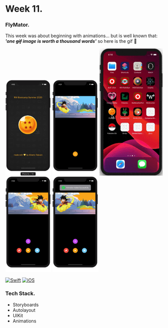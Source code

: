 # Week 11.

### FlyMator.
This week was about beginning with animations... but is well known that: ___**'one ~~gif~~ image  is worth a thousand words'**___ so
here is the gif 🥳  

<p alignment = "center">
	<img src="/Week11/Assets/pic01.png" height="300"/>
	<img src="/Week11/Assets/pic02.png" height="300"/>
	<img src="/Week11/Assets/AppPresentation.gif" height="400"/>
	<img src="/Week11/Assets/pic03.png" height="300"/>
	<img src="/Week11/Assets/pic04.png" height="300"/>
</p>

[![Swift](https://img.shields.io/badge/Swift-5.0-orange.svg?longCache=true&style=flat&logo=swift)](https://www.swift.org)
[![iOS](https://img.shields.io/badge/iOS-13.0+-lightgrey.svg?longCache=true&?style=plastic&logo=apple)](https://developer.apple.com/ios/)


### Tech Stack.
- Storyboards
- Autolayout
- UIKit
- Animations

 
